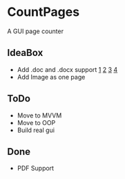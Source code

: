 # CountPages
A GUI page counter

## IdeaBox

* Add .doc and .docx support [1](http://www.codeproject.com/Articles/4041/Count-pages-in-MS-Word-Document) [2](http://stackoverflow.com/q/12339553/1248177) [3](http://stackoverflow.com/q/2749344/1248177) [4](https://social.msdn.microsoft.com/Forums/office/en-US/11472215-79e4-4604-a392-80d014741feb/page-count-in-ms-documents-using-c)
* Add Image as one page

## ToDo

* Move to MVVM
* Move to OOP
* Build real gui

## Done

* PDF Support
